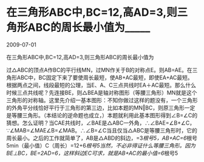 # 在三角形ABC中,BC=12,高AD=3,则三角形ABC的周长最小值为_____
2009-07-01

在三角形ABC中,BC=12,高AD=3,则三角形ABC的周长最小值为

过△ABC的顶点A作BC的平行线MN，过MN作关于B的对称点E。则AB=AE。在三角形ABC中，BC固定下来了要使周长最短，使AB+AC最短，即使EA+AC最短。根据两点之间，线段最短的公理，当E、A、C三点共线时EA＋AC最短。那么什么时候三点共线呢？先连接BE，则△BEA是轴对称图形（等腰三角形）MN就是这个三角形的对称轴。这里先介绍一基本图形：不知你做过这样的题没有，一个三角形的外角平分线恰好平行于三角形的第三边，比如本题的MN‖BC，则原三角形一定是等腰三角形。（本结论的逆命题也成立，）本题就利用此基本图形得到∠B=∠C的猜想。怎么证明？当CAE共线时，∠BAE是△ABC一外角，∴∠BAE=∠B+∠C，∵∠MAB=∠MAE∠B=∠MAB。∴∠B=∠C当且仅当△ABC是等腰三角形时，它的周长最小。之后的工作就简单了，AB是△ABD的斜边，=3*根号5，AB+AC=6*根号5min（最小值）C（周长）=12+6*根号5当然，不必非得证什么等腰三角形。因为BE⊥BC，BE=2AD=6，这样斜边EC可求，就是AB+AC的最小值=6*根号5
